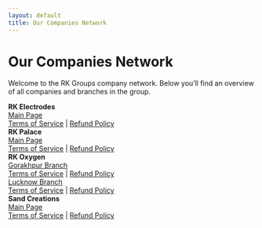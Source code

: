 ```yaml
---
layout: default
title: Our Companies Network
---
```


# Our Companies Network

Welcome to the RK Groups company network. Below you’ll find an overview of all companies and branches in the group.

<div class="row">
  <div class="col-md-6">
    <div class="panel panel-default">
      <div class="panel-heading"><strong>RK Electrodes</strong></div>
      <div class="panel-body">
        <a href="/companies/rk-electrodes/">Main Page</a><br>
        <a href="/companies/rk-electrodes/terms.md">Terms of Service</a> | <a href="/companies/rk-electrodes/refund-policy.md">Refund Policy</a>
      </div>
    </div>
    <div class="panel panel-default">
      <div class="panel-heading"><strong>RK Palace</strong></div>
      <div class="panel-body">
        <a href="/companies/rk-palace/">Main Page</a><br>
        <a href="/companies/rk-palace/terms.md">Terms of Service</a> | <a href="/companies/rk-palace/refund-policy.md">Refund Policy</a>
      </div>
    </div>
  </div>
  <div class="col-md-6">
    <div class="panel panel-default">
      <div class="panel-heading"><strong>RK Oxygen</strong></div>
      <div class="panel-body">
        <a href="/companies/rk-oxygen/gorakhpur/">Gorakhpur Branch</a><br>
        <a href="/companies/rk-oxygen/gorakhpur/terms.md">Terms of Service</a> | <a href="/companies/rk-oxygen/gorakhpur/refund-policy.md">Refund Policy</a><br>
        <a href="/companies/rk-oxygen/lucknow/">Lucknow Branch</a><br>
        <a href="/companies/rk-oxygen/lucknow/terms.md">Terms of Service</a> | <a href="/companies/rk-oxygen/lucknow/refund-policy.md">Refund Policy</a>
      </div>
    </div>
    <div class="panel panel-default">
      <div class="panel-heading"><strong>Sand Creations</strong></div>
      <div class="panel-body">
        <a href="/companies/sand-creations/">Main Page</a><br>
        <a href="/companies/sand-creations/terms.md">Terms of Service</a> | <a href="/companies/sand-creations/refund-policy.md">Refund Policy</a>
      </div>
    </div>
  </div>
</div>
